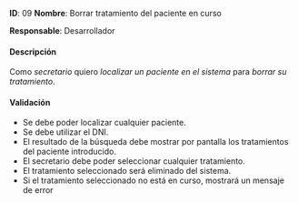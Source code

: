 **ID**: 09 **Nombre**: Borrar tratamiento del paciente en curso

**Responsable**: Desarrollador

#### Descripción

Como *secretario* quiero *localizar un paciente en el sistema* para *borrar su tratamiento*.

#### Validación

* Se debe poder localizar cualquier paciente.
* Se debe utilizar el DNI.
* El resultado de la búsqueda debe mostrar por pantalla los tratamientos del paciente introducido.
* El secretario debe poder seleccionar cualquier tratamiento.
* El tratamiento seleccionado será eliminado del sistema.
* Si el tratamiento seleccionado no está en curso, mostrará un mensaje de error
